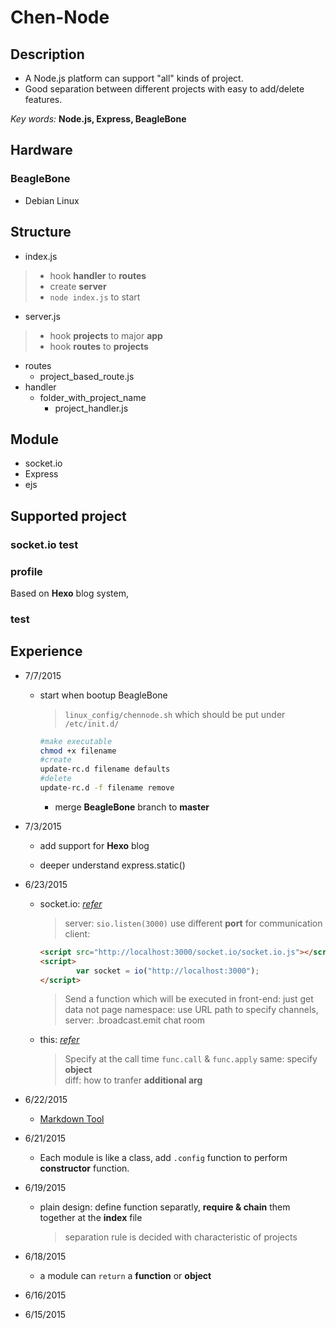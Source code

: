 # Chen-Node

## Description

* A Node.js platform can support "all" kinds of project.
* Good separation between different projects with easy to add/delete features.

 *Key words:* **Node.js, Express, BeagleBone**

## Hardware

### BeagleBone
* Debian Linux

## Structure

* index.js
> * hook **handler** to **routes**
> * create **server**
> * `node index.js` to start

* server.js
> * hook **projects** to major **app**
> *  hook **routes** to **projects**
* routes
    * project_based_route.js
* handler
    * folder_with_project_name
        * project_handler.js

## Module

* socket.io
* Express
* ejs

## Supported project

### socket.io test
### profile
Based on **Hexo** blog system,
### test

## Experience
* 7/7/2015

  * start when bootup BeagleBone

    >`linux_config/chennode.sh` which should be put under `/etc/init.d/`
	  ```bash
	  #make executable
	  chmod +x filename
	  #create
	  update-rc.d filename defaults
	  #delete
	  update-rc.d -f filename remove
	  ```

	* merge **BeagleBone** branch to **master**

* 7/3/2015

  * add support for **Hexo** blog

  * deeper understand express.static()

* 6/23/2015
  * socket.io: [*refer*](https://www.youtube.com/watch?v=nN6gFQMr3yU)

    >server: `sio.listen(3000)` use different **port** for communication
    client:
    ```html
    <script src="http://localhost:3000/socket.io/socket.io.js"></script>
    <script>
            var socket = io("http://localhost:3000");
    </script>
    ```

    >Send a function which will be executed in front-end: just get data not page
    namespace: use URL path to specify channels,
    server:
    .broadcast.emit
    chat room

  * this: [*refer*](http://book.mixu.net/node/ch4.html)

    >Specify at the call time
    `func.call` & `func.apply`
    same: specify **object**<br>
    diff: how to tranfer **additional arg**

* 6/22/2015

  * [Markdown Tool](https://github.com/mixu/markdown-styles)

* 6/21/2015

  * Each module is like a  class, add  `.config` function to perform **constructor** function.

* 6/19/2015

  * plain design: define function separatly, **require & chain** them together at the **index** file

    > separation rule is decided with characteristic of projects

* 6/18/2015

  * a module can `return` a **function** or **object**

* 6/16/2015

* 6/15/2015
